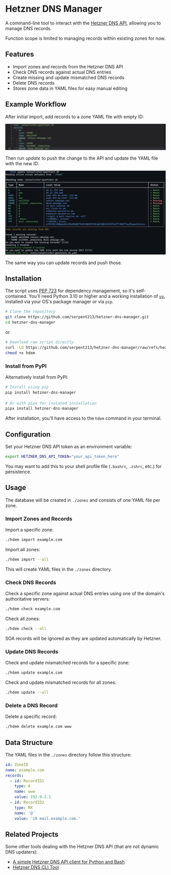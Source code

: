 # Hetzner DNS Manager

A command-line tool to interact with the [Hetzner DNS API](https://dns.hetzner.com/api-docs), allowing you to manage DNS records.

Function scope is limited to managing records within existing zones for now.

## Features

- Import zones and records from the Hetzner DNS API
- Check DNS records against actual DNS entries
- Create missing and update mismatched DNS records
- Delete DNS records
- Stores zone data in YAML files for easy manual editing

## Example Workflow

After initial import, add records to a zone YAML file with empty ID:

![Adding a record to a zone YAML file](docs/demo_edit_add.webp)

Then run *update* to push the change to the API and update the YAML file with the new ID:

![Running the update command](docs/demo_update.webp)

The same way you can update records and push those.

## Installation

The script uses [PEP 723](https://thisdavej.com/share-python-scripts-like-a-pro-uv-and-pep-723-for-easy-deployment/) for dependency management, so it's self-contained. You'll need Python 3.10 or higher and a working installation of [`uv`](https://docs.astral.sh/uv/), installed via your OS's package manager or via `pip`.

```bash
# Clone the repository
git clone https://github.com/serpent213/hetzner-dns-manager.git
cd hetzner-dns-manager
```

or

```bash
# Download raw script directly
curl -LO https://github.com/serpent213/hetzner-dns-manager/raw/refs/heads/master/hdem
chmod +x hdem
```

### Install from PyPI

Alternatively install from PyPI:

```bash
# Install using pip
pip install hetzner-dns-manager

# Or with pipx for isolated installation
pipx install hetzner-dns-manager
```

After installation, you'll have access to the `hdem` command in your terminal.

## Configuration

Set your Hetzner DNS API token as an environment variable:

```bash
export HETZNER_DNS_API_TOKEN="your_api_token_here"
```

You may want to add this to your shell profile file (`.bashrc`, `.zshrc`, etc.) for persistence.

## Usage

The database will be created in `./zones` and consists of one YAML file per zone.

### Import Zones and Records

Import a specific zone:

```bash
./hdem import example.com
```

Import all zones:

```bash
./hdem import --all
```

This will create YAML files in the `./zones` directory.

### Check DNS Records

Check a specific zone against actual DNS entries using one of the domain's authoritative servers:

```bash
./hdem check example.com
```

Check all zones:

```bash
./hdem check --all
```

SOA records will be ignored as they are updated automatically by Hetzner.

### Update DNS Records

Check and update mismatched records for a specific zone:

```bash
./hdem update example.com
```

Check and update mismatched records for all zones:

```bash
./hdem update --all
```

### Delete a DNS Record

Delete a specific record:

```bash
./hdem delete example.com www
```

## Data Structure

The YAML files in the `./zones` directory follow this structure:

```yaml
id: ZoneID
name: example.com
records:
  - id: RecordID1
    type: A
    name: www
    value: 192.0.2.1
  - id: RecordID2
    type: MX
    name: '@'
    value: '10 mail.example.com.'
```

## Related Projects

Some other tools dealing with the Hetzner DNS API (that are not dynamic DNS updaters):

- [A simple Hetzner DNS API client for Python and Bash](https://github.com/arcanemachine/hetzner-dns-tools)
- [Hetzner DNS CLI Tool](https://github.com/lanbugs/hdns_cli/)

